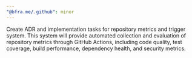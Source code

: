 ```yaml
---
"@bfra.me/.github": minor
---
```


Create ADR and implementation tasks for repository metrics and trigger system. This system will provide automated collection and evaluation of repository metrics through GitHub Actions, including code quality, test coverage, build performance, dependency health, and security metrics.

